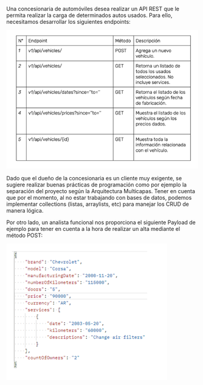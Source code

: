 Una concesionaria de automóviles desea realizar un API REST que le permita realizar la carga de determinados autos usados. Para ello, necesitamos desarrollar los siguientes endpoints:

![img.png](img.png)

Dado que el dueño de la concesionaria es un cliente muy exigente, se sugiere realizar buenas prácticas de programación como por ejemplo la separación del proyecto según la Arquitectura Multicapas.
Tener en cuenta que por el momento, al no estar trabajando con bases de datos, podemos implementar collections (listas, arraylists, etc) para manejar los CRUD de manera lógica.

Por otro lado, un analista funcional nos proporciona el siguiente Payload de ejemplo para tener en cuenta a la hora de realizar un alta mediante el método POST:

![img_1.png](img_1.png)